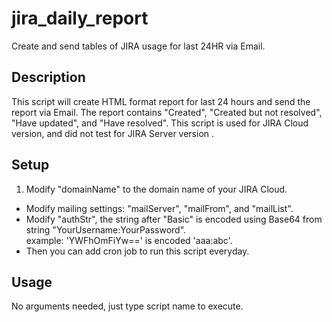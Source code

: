 # jira\_daily_report
Create and send tables of JIRA usage for last 24HR via Email.

## Description
This script will create HTML format report for last 24 hours and send the report via Email. The report contains "Created", "Created but not resolved", "Have updated", and "Have resolved".
This script is used for JIRA Cloud version, and did not test for JIRA Server version .

## Setup
1. Modify "domainName" to the domain name of your JIRA Cloud.
* Modify mailing settings: "mailServer", "mailFrom", and "mailList".
* Modify "authStr", the string after "Basic" is encoded using Base64 from string "YourUsername:YourPassword".  
	example: 'YWFhOmFiYw==' is encoded 'aaa:abc'.
* Then you can add cron job to run this script everyday.

## Usage
No arguments needed, just type script name to execute.
